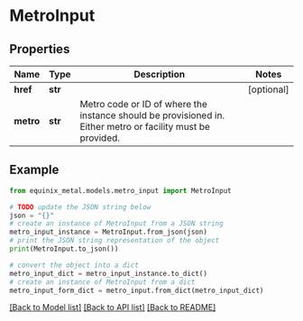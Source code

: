 # MetroInput


## Properties

Name | Type | Description | Notes
------------ | ------------- | ------------- | -------------
**href** | **str** |  | [optional] 
**metro** | **str** | Metro code or ID of where the instance should be provisioned in. Either metro or facility must be provided. | 

## Example

```python
from equinix_metal.models.metro_input import MetroInput

# TODO update the JSON string below
json = "{}"
# create an instance of MetroInput from a JSON string
metro_input_instance = MetroInput.from_json(json)
# print the JSON string representation of the object
print(MetroInput.to_json())

# convert the object into a dict
metro_input_dict = metro_input_instance.to_dict()
# create an instance of MetroInput from a dict
metro_input_form_dict = metro_input.from_dict(metro_input_dict)
```
[[Back to Model list]](../README.md#documentation-for-models) [[Back to API list]](../README.md#documentation-for-api-endpoints) [[Back to README]](../README.md)


